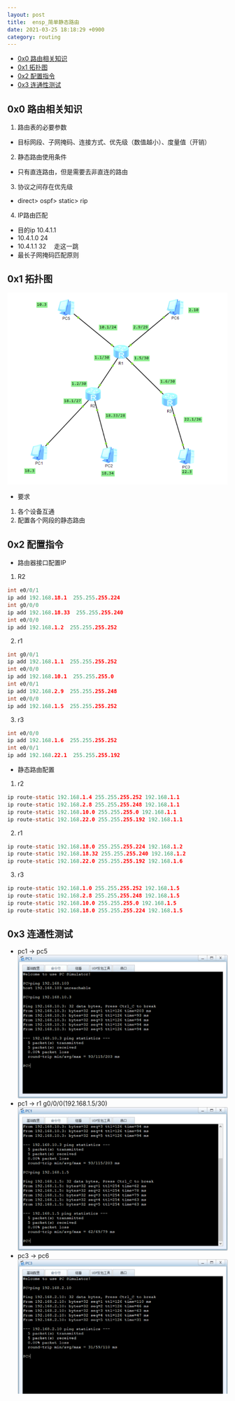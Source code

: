 ```yaml
---
layout: post
title:  ensp_简单静态路由
date: 2021-03-25 18:18:29 +0900
category: routing
---
```


<!-- TOC -->

- [0x0 路由相关知识](#0x0-路由相关知识)
- [0x1 拓扑图](#0x1-拓扑图)
- [0x2 配置指令](#0x2-配置指令)
- [0x3 连通性测试](#0x3-连通性测试)

<!-- /TOC -->

## 0x0 路由相关知识
1. 路由表的必要参数  
- 目标网段、子网掩码、连接方式、优先级（数值越小）、度量值（开销）  

2. 静态路由使用条件  
- 只有直连路由，但是需要去非直连的路由  

3. 协议之间存在优先级  
- direct> ospf> static> rip  

4. IP路由匹配
- 目的ip 10.4.1.1  
- 10.4.1.0 24  
- 10.4.1.1 32 &emsp;走这一跳  
- 最长子网掩码匹配原则

## 0x1 拓扑图
![](/images/20210325-1.png)
- 要求
1. 各个设备互通
2. 配置各个网段的静态路由


## 0x2 配置指令
- 路由器接口配置IP
1. R2
```c
int e0/0/1
ip add 192.168.18.1  255.255.255.224
int g0/0/0
ip add 192.168.18.33  255.255.255.240
int e0/0/0
ip add 192.168.1.2  255.255.255.252
```
2. r1
```c
int g0/0/1
ip add 192.168.1.1  255.255.255.252
int e0/0/0
ip add 192.168.10.1  255.255.255.0
int e0/0/1
ip add 192.168.2.9  255.255.255.248
int e0/0/0
ip add 192.168.1.5  255.255.255.252
```
3. r3
```c
int e0/0/0
ip add 192.168.1.6  255.255.255.252
int e0/0/1
ip add 192.168.22.1  255.255.255.192
```
- 静态路由配置
1. r2
```c
ip route-static 192.168.1.4 255.255.255.252 192.168.1.1
ip route-static 192.168.2.8 255.255.255.248 192.168.1.1
ip route-static 192.168.10.0 255.255.255.0 192.168.1.1
ip route-static 192.168.22.0 255.255.255.192 192.168.1.1
```
2. r1
```c
ip route-static 192.168.18.0 255.255.255.224 192.168.1.2
ip route-static 192.168.18.32 255.255.255.240 192.168.1.2
ip route-static 192.168.22.0 255.255.255.192 192.168.1.6
```
3. r3
```c
ip route-static 192.168.1.0 255.255.255.252 192.168.1.5
ip route-static 192.168.2.8 255.255.255.248 192.168.1.5
ip route-static 192.168.10.0 255.255.255.0 192.168.1.5
ip route-static 192.168.18.0 255.255.255.224 192.168.1.5
```
## 0x3 连通性测试
- pc1 -> pc5
![](/images/20210325-2.png)
- pc1 -> r1 g0/0/0(192.168.1.5/30)
![](/images/20210325-3.png)
- pc3 -> pc6
![](/images/20210325-4.png)

